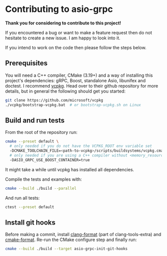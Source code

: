 # Contributing to asio-grpc

**Thank you for considering to contribute to this project!**

If you encountered a bug or want to make a feature request then do not hesitate to create a new issue. I am happy to look into it. 

If you intend to work on the code then please follow the steps below.

## Prerequisites

You will need a C++ compiler, CMake (3.19+) and a way of installing this project's dependencies: gRPC, Boost, standalone Asio, libunifex and doctest. I recommend [vcpkg](https://github.com/microsoft/vcpkg). 
Head over to their github repository for more details, but in general the following should get you started: 

```sh
git clone https://github.com/microsoft/vcpkg
./vcpkg/bootstrap-vcpkg.bat  # or bootstrap-vcpkg.sh on Linux
```

## Build and run tests

From the root of the repository run:

```sh
cmake --preset default \
  # only needed if you do not have the VCPKG_ROOT env variable set
  -DCMAKE_TOOLCHAIN_FILE=<path-to-vcpkg>/scripts/buildsystems/vcpkg.cmake \
  # only needed if you are using a C++ compiler without <memory_resource>
  -DASIO_GRPC_USE_BOOST_CONTAINER=true
```

It might take a while until vcpkg has installed all dependencies.

Compile the tests and examples with:

```sh
cmake --build ./build --parallel
```

And run all tests:

```sh
ctest --preset default
```

## Install git hooks

Before making a commit, install [clang-format](https://github.com/llvm/llvm-project/releases) (part of clang-tools-extra) and [cmake-format](https://pypi.org/project/cmake-format/). 
Re-run the CMake configure step and finally run:

```sh
cmake --build ./build --target asio-grpc-init-git-hooks
```
